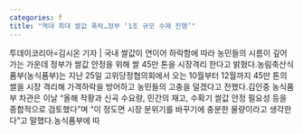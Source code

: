 ```yaml
---
categories: f
title: "역대 최대 쌀값 폭락…정부 ‘1조 규모 수매 진행’"
---
```

투데이코리아=김시온 기자 | 국내 쌀값이 연이어 하락함에 따라 농민들의 시름이 깊어가는 가운데 정부가 쌀값 안정을 위해 쌀 45만 톤을 시장격리 한다고 밝혔다.농림축산식품부(농식품부)는 지난 25일 고위당정협의회에서 오는 10월부터 12월까지 45만 톤의 쌀을 시장 격리해 가격하락을 방어하고 농민들의 고충을 덜겠다고 전했다.김인중 농식품부 차관은 이날 “올해 작황과 신곡 수요량, 민간의 재고, 수확기 쌀값 안정 필요성 등을 종합적으로 검토했다”며 “이 정도면 시장 분위기를 바꾸기에 충분한 물량이라고 생각한다”고 말했다.농식품부에 따